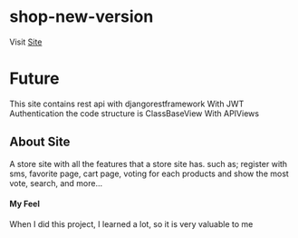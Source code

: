 # shop-new-version

Visit [Site](http://shoppingnewdjango.pythonanywhere.com)

# Future
This site contains rest api with djangorestframework With JWT Authentication 
the code structure is ClassBaseView With APIViews

## About Site                                                            
A store site with all the features that a store site has.
such as;
register with sms,
favorite page,
cart page,
voting for each products and show the most vote,
search,
and more...

#### My Feel
When I did this project, I learned a lot, so it is very valuable to me
